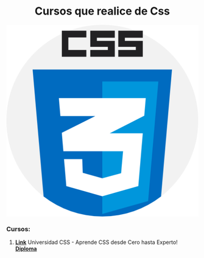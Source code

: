 <h1 align="center">  Cursos que realice de Css </h1>

<p align="center">
<img align="center" src="https://github.com/Jhonnyk-book/Desarrollo-web-Basico/blob/main/Css/Css.png" />
</p>

### Cursos:

1.  **[Link](https://www.udemy.com/course/universidad-css-aprende-css-desde-cero-flexbox-responsive-web-desing/learn/lecture/26007606#overview)** Universidad CSS - Aprende CSS desde Cero hasta Experto!
 **[Diploma](https://udemy-certificate.s3.amazonaws.com/image/UC-554e3df2-0317-4edb-9a18-18563c4d08ed.jpg?v=1655336498000)**